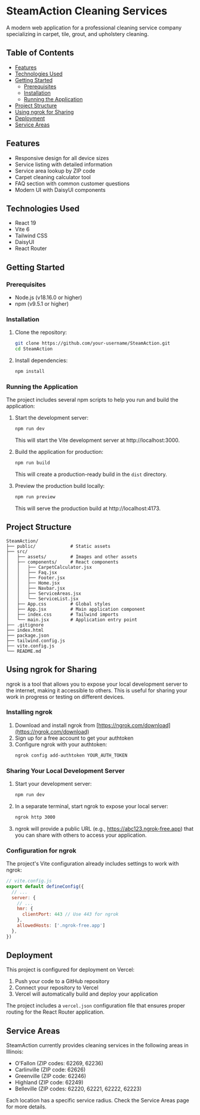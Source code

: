# SteamAction Cleaning Services

A modern web application for a professional cleaning service company specializing in carpet, tile, grout, and upholstery cleaning.

## Table of Contents

- [Features](#features)
- [Technologies Used](#technologies-used)
- [Getting Started](#getting-started)
  - [Prerequisites](#prerequisites)
  - [Installation](#installation)
  - [Running the Application](#running-the-application)
- [Project Structure](#project-structure)
- [Using ngrok for Sharing](#using-ngrok-for-sharing)
- [Deployment](#deployment)
- [Service Areas](#service-areas)

## Features

- Responsive design for all device sizes
- Service listing with detailed information
- Service area lookup by ZIP code
- Carpet cleaning calculator tool
- FAQ section with common customer questions
- Modern UI with DaisyUI components

## Technologies Used

- React 19
- Vite 6
- Tailwind CSS
- DaisyUI
- React Router

## Getting Started

### Prerequisites

- Node.js (v18.16.0 or higher)
- npm (v9.5.1 or higher)

### Installation

1. Clone the repository:
   ```bash
   git clone https://github.com/your-username/SteamAction.git
   cd SteamAction
   ```

2. Install dependencies:
   ```bash
   npm install
   ```

### Running the Application

The project includes several npm scripts to help you run and build the application:

1. Start the development server:
   ```bash
   npm run dev
   ```
   This will start the Vite development server at http://localhost:3000.

2. Build the application for production:
   ```bash
   npm run build
   ```
   This will create a production-ready build in the `dist` directory.

3. Preview the production build locally:
   ```bash
   npm run preview
   ```
   This will serve the production build at http://localhost:4173.

## Project Structure

```
SteamAction/
├── public/             # Static assets
├── src/
│   ├── assets/         # Images and other assets
│   ├── components/     # React components
│   │   ├── CarpetCalculator.jsx
│   │   ├── Faq.jsx
│   │   ├── Footer.jsx
│   │   ├── Home.jsx
│   │   ├── Navbar.jsx
│   │   ├── ServiceAreas.jsx
│   │   └── ServiceList.jsx
│   ├── App.css         # Global styles
│   ├── App.jsx         # Main application component
│   ├── index.css       # Tailwind imports
│   └── main.jsx        # Application entry point
├── .gitignore
├── index.html
├── package.json
├── tailwind.config.js
├── vite.config.js
└── README.md
```

## Using ngrok for Sharing

ngrok is a tool that allows you to expose your local development server to the internet, making it accessible to others. This is useful for sharing your work in progress or testing on different devices.

### Installing ngrok

1. Download and install ngrok from [https://ngrok.com/download](https://ngrok.com/download)
2. Sign up for a free account to get your authtoken
3. Configure ngrok with your authtoken:
   ```bash
   ngrok config add-authtoken YOUR_AUTH_TOKEN
   ```

### Sharing Your Local Development Server

1. Start your development server:
   ```bash
   npm run dev
   ```

2. In a separate terminal, start ngrok to expose your local server:
   ```bash
   ngrok http 3000
   ```

3. ngrok will provide a public URL (e.g., https://abc123.ngrok-free.app) that you can share with others to access your application.

### Configuration for ngrok

The project's Vite configuration already includes settings to work with ngrok:

```javascript
// vite.config.js
export default defineConfig({
  // ...
  server: {
    // ...
    hmr: {
      clientPort: 443 // Use 443 for ngrok
    },
    allowedHosts: ['.ngrok-free.app']
  },
})
```

## Deployment

This project is configured for deployment on Vercel:

1. Push your code to a GitHub repository
2. Connect your repository to Vercel
3. Vercel will automatically build and deploy your application

The project includes a `vercel.json` configuration file that ensures proper routing for the React Router application.

## Service Areas

SteamAction currently provides cleaning services in the following areas in Illinois:

- O'Fallon (ZIP codes: 62269, 62236)
- Carlinville (ZIP code: 62626)
- Greenville (ZIP code: 62246)
- Highland (ZIP code: 62249)
- Belleville (ZIP codes: 62220, 62221, 62222, 62223)

Each location has a specific service radius. Check the Service Areas page for more details.
